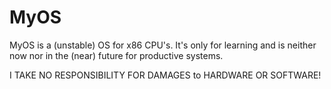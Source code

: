 MyOS
====

MyOS is a (unstable) OS for x86 CPU's. 
It's only for learning and is neither now nor in the (near) future for productive systems.

I TAKE NO RESPONSIBILITY FOR DAMAGES to HARDWARE OR SOFTWARE!
